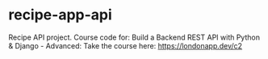 # recipe-app-api
Recipe API project.
Course code for: Build a Backend REST API with Python &amp; Django - Advanced: Take the course here: https://londonapp.dev/c2
